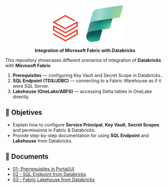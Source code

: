 
<p align="center">
  <img src="assets/img/dbx.png" alt="Databricks" width="120"/>
  <img src="assets/img/fabric.png" alt="Microsoft Fabric" width="120"/>
</p>

<p align="center">
  <b>Integration of Microsoft Fabric with Databricks</b>
</p>

This repository showcases different scenarios of integration of **Databricks** with **Microsoft Fabric**


1. **Prerequisites** — configuring Key Vault and Secret Scope in Databricks.. 
2. **SQL Endpoint (TDS/JDBC)** — connecting to a Fabric Warehouse as if it were SQL Server. 
3. **Lakehouse (OneLake/ABFS)** — accessing Delta tables in OneLake directly.


## 🎯 Objetives

- Explain how to configure **Service Principal**, **Key Vault**, **Secret Scopes** and permissions in Fabric & Databricks.  
- Provide step-by-step documentation for using **SQL Endpoint** and **Lakehouse** from Databricks.  
 

## 📂 Documents

- [01-  Prerrequisites in Portal/UI](docs/00-prerequisitos.md)  
- [02 - SQL Endpoint from Databricks](docs/01-sql-endpoint.md)  
- [03 - Fabric Lakehouse from Databricks](docs/02-databricks-to-fabric-lakehouse.md)  
